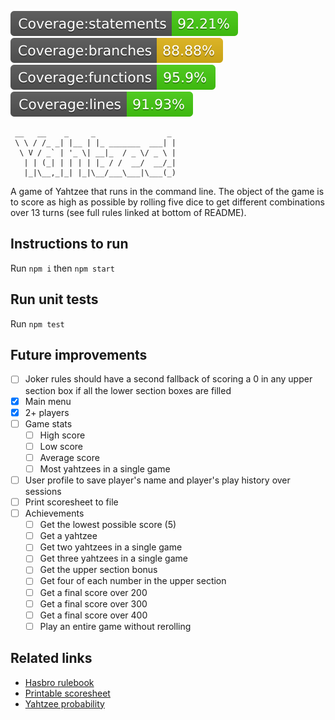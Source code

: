 ![Coverage statements](./badges/badge-statements.svg)
![Coverage branches](./badges/badge-branches.svg)
![Coverage functions](./badges/badge-functions.svg)
![Coverage lines](./badges/badge-lines.svg)



```
 __   __    _     _                _ 
 \ \ / /_ _| |__ | |_ _______  ___| |
  \ V / _` | '_ \| __|_  / _ \/ _ \ |
   | | (_| | | | | |_ / /  __/  __/_|
   |_|\__,_|_| |_|\__/___\___|\___(_)
```

A game of Yahtzee that runs in the command line. The object of the game is to score as high as possible by rolling five dice to get different combinations over 13 turns (see full rules linked at bottom of README).

## Instructions to run

Run `npm i` then `npm start`

## Run unit tests

Run `npm test`

## Future improvements

- [ ] Joker rules should have a second fallback of scoring a 0 in any upper section box if all the lower section boxes are filled
- [X] Main menu
- [X] 2+ players
- [ ] Game stats
  - [ ] High score
  - [ ] Low score
  - [ ] Average score
  - [ ] Most yahtzees in a single game
- [ ] User profile to save player's name and player's play history over sessions
- [ ] Print scoresheet to file
- [ ] Achievements
  - [ ] Get the lowest possible score (5)
  - [ ] Get a yahtzee
  - [ ] Get two yahtzees in a single game
  - [ ] Get three yahtzees in a single game
  - [ ] Get the upper section bonus
  - [ ] Get four of each number in the upper section
  - [ ] Get a final score over 200
  - [ ] Get a final score over 300
  - [ ] Get a final score over 400
  - [ ] Play an entire game without rerolling

## Related links

- [Hasbro rulebook](https://www.hasbro.com/common/instruct/yahtzee.pdf)
- [Printable scoresheet](https://www.memory-improvement-tips.com/support-files/yahtzee-score-sheets.pdf)
- [Yahtzee probability](https://www.datagenetics.com/blog/january42012/#:~:text=5%20dice,possible%20combinations%20for%20five%20dice.)
